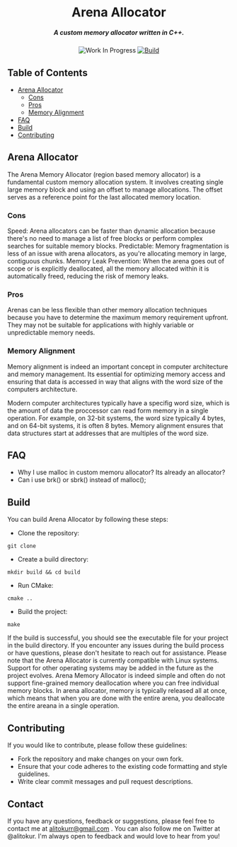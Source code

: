 <div align="center">
<h1>Arena Allocator</h1>
<h5> A custom memory allocator written in C++. </h5>
  
![Work In Progress](https://img.shields.io/badge/-WORK%20IN%20PROGRESS-orange)
[![Build](https://github.com/alitokur/arena-allocator/actions/workflows/cmake.yml/badge.svg?branch=master)](https://github.com/alitokur/arena-allocator/actions/workflows/cmake.yml)
</div>

## Table of Contents

- [Arena Allocator](#arena-allocator)
  - [Cons ](#cons)
  - [Pros ](#pros)
  - [Memory Alignment](#memory-alignment)
- [FAQ](#faq)
- [Build](#build)
- [Contributing](#contributing)


## Arena Allocator
The Arena Memory Allocator (region based memory allocator) is a fundamental
custom memory allocation system. It involves creating single large memory block
and using an offset to manage allocations. The offset serves as a reference point for
the last allocated memory location.


### Cons
Speed: Arena allocators can be faster than dynamic allocation because there's no need to manage a list of free blocks or perform complex searches for suitable memory blocks.
Predictable: Memory fragmentation is less of an issue with arena allocators, as you're allocating memory in large, contiguous chunks.
Memory Leak Prevention: When the arena goes out of scope or is explicitly deallocated, all the memory allocated within it is automatically freed, reducing the risk of memory leaks.

### Pros
Arenas can be less flexible than other memory allocation techniques because you have to determine the maximum memory requirement upfront.
They may not be suitable for applications with highly variable or unpredictable memory needs.

### Memory Alignment 
Memory alignment is indeed an important concept in computer architecture and memory 
management. Its essential for optimizing memory access and ensuring that data is accessed in 
way that aligns with the word size of the computers architecture.

Modern computer architectures typically have a specifig word size, which is the amount
of data the proccessor can read form memory in a single operation. For example, on 32-bit
systems, the word size typically 4 bytes, and on 64-bit systems, it is often 8 bytes. 
Memory alignment ensures that data structures start at addresses that are multiples of 
the word size.

## FAQ
- Why I use malloc in custom memoru allocator? Its already an allocator?
- Can i use brk() or sbrk() instead of malloc();

## Build
 You can build Arena Allocator by following these steps:

- Clone the repository: 

```
git clone 
```

- Create a build directory: 

```
mkdir build && cd build
```

- Run CMake: 

```
cmake ..
```

- Build the project: 

```
make
```

If the build is successful, you should see the executable file for your project in the build directory.
If you encounter any issues during the build process or have questions, please don't hesitate to reach out for assistance.
Please note that the Arena Allocator is currently compatible with Linux systems. Support for other operating systems may be added in the future as the project evolves.
Arena Memory Allocator is indeed simple and often do not support fine-grained memory deallocation where you can free individual memory blocks.
In arena allocator, memory is typically released all at once, which means that when you are done with the entire arena, you deallocate the entire areana in a single operation.

## Contributing

 If you would like to contribute, please follow these guidelines:

- Fork the repository and make changes on your own fork.
- Ensure that your code adheres to the existing code formatting and style guidelines.
- Write clear commit messages and pull request descriptions.


## Contact
If you have any questions, feedback or suggestions, please feel free to contact me at alitokurr@gmail.com . 
You can also follow me on Twitter at @alitokur. 
I'm always open to feedback and would love to hear from you!
